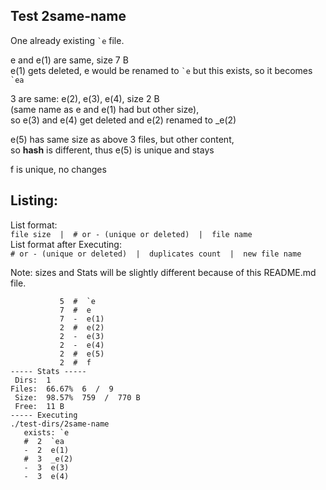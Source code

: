 ## Test 2same-name

One already existing `` `e `` file.

e and e(1) are same, size 7 B  
e(1) gets deleted, e would be renamed to `` `e `` but this exists, so it becomes `` `ea ``

3 are same: e(2), e(3), e(4), size 2 B  
(same name as e and e(1) had but other size),  
so e(3) and e(4) get deleted and e(2) renamed to _e(2)

e(5) has same size as above 3 files, but other content,  
so **hash** is different, thus e(5) is unique and stays

f is unique, no changes

## Listing:
List format:  
`file size  |  # or - (unique or deleted)  |  file name`  
List format after Executing:  
`# or - (unique or deleted)  |  duplicates count  |  new file name`

Note: sizes and Stats will be slightly different because of this README.md file.

```
           5  #  `e
           7  #  e
           7  -  e(1)
           2  #  e(2)
           2  -  e(3)
           2  -  e(4)
           2  #  e(5)
           2  #  f
----- Stats -----
 Dirs:  1
Files:  66.67%  6  /  9
 Size:  98.57%  759  /  770 B
 Free:  11 B
----- Executing
./test-dirs/2same-name
   exists: `e
   #  2  `ea
   -  2  e(1)
   #  3  _e(2)
   -  3  e(3)
   -  3  e(4)
```
